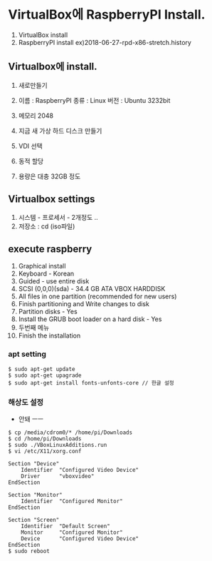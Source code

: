 # VirtualBox에 RaspberryPI Install.

1. VirtualBox install
2. RaspberryPI install ex)2018-06-27-rpd-x86-stretch.history


## Virtualbox에 install.
1. 새로만들기
2. 이름 : RaspberryPI
   종류 : Linux
   버전 : Ubuntu 3232bit

3. 메모리 2048
4. 지금 새 가상 하드 디스크 만들기
5. VDI 선택
6. 동적 할당
7. 용량은 대충 32GB 정도

## Virtualbox settings
1. 시스템 - 프로세서 - 2개정도 ..
2. 저장소 : cd (iso파일)

## execute raspberry
1. Graphical install
2. Keyboard - Korean
3. Guided - use entire disk
4. SCSI (0,0,0)(sda) - 34.4 GB ATA VBOX HARDDISK
5. All files in one partition (recommended for new users)
6. Finish partitioning and Write changes to disk
7. Partition disks - Yes
8. Install the GRUB boot loader on a hard disk - Yes
9. 두번째 메뉴
10. Finish the installation

### apt setting
```
$ sudo apt-get update
$ sudo apt-get upagrade
$ sudo apt-get install fonts-unfonts-core // 한글 설정

```

### 해상도 설정
* 안돼 ㅡㅡ
```
$ cp /media/cdrom0/* /home/pi/Downloads
$ cd /home/pi/Downloads
$ sudo ./VBoxLinuxAdditions.run
$ vi /etc/X11/xorg.conf

Section "Device"
    Identifier  "Configured Video Device"
    Driver      "vboxvideo"
EndSection

Section "Monitor"
    Identifier  "Configured Monitor"
EndSection

Section "Screen"
    Identifier  "Default Screen"
    Monitor     "Configured Monitor"
    Device      "Configured Video Device"
EndSection
$ sudo reboot
```

